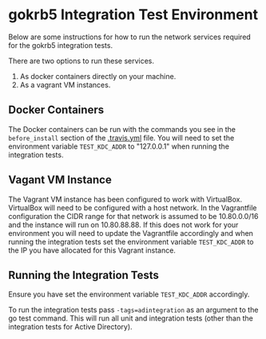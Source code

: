 # gokrb5 Integration Test Environment

Below are some instructions for how to run the network services required for the gokrb5 integration tests.

There are two options to run these services.
1. As docker containers directly on your machine.
2. As a vagrant VM instances.

## Docker Containers
The Docker containers can be run with the commands you see in the ```before_install``` section of the 
[.travis.yml](https://github.com/hashicorp/gokrb5/blob/master/.travis.yml) file.
You will need to set the environment variable ```TEST_KDC_ADDR``` to "127.0.0.1" when running the integration tests.

## Vagant VM Instance
The Vagrant VM instance has been configured to work with VirtualBox.
VirtualBox will need to be configured with a host network. In the Vagrantfile configuration the CIDR range for that 
network is assumed to be 10.80.0.0/16 and the instance will run on 10.80.88.88. If this does not work for your environment you will need to update the 
Vagrantfile accordingly and when running the integration tests set the environment variable ```TEST_KDC_ADDR``` 
to the IP you have allocated for this Vagrant instance.

## Running the Integration Tests
Ensure you have set the environment variable ```TEST_KDC_ADDR``` accordingly.

To run the integration tests pass ```-tags=adintegration``` as an argument to the go test command. This will run all 
unit and integration tests (other than the integration tests for Active Directory).

